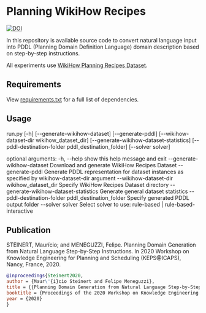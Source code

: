 # Planning WikiHow Recipes

[![DOI](https://zenodo.org/badge/299410594.svg)](https://zenodo.org/badge/latestdoi/299410594)

In this repository is available source code to convert natural language input into PDDL (Planning Domain Definition Language) domain description based on step-by-step instructions.

All experiments use [WikiHow Planning Recipes Dataset](https://github.com/pucrs-automated-planning/wikihow-planning-recipes-dataset).


## Requirements

View [requirements.txt](requirements.txt) for a full list of dependencies.

## Usage

run.py [-h] [--generate-wikihow-dataset] [--generate-pddl] [--wikihow-dataset-dir wikihow_dataset_dir] [--generate-wikihow-dataset-statistics] [--pddl-destination-folder pddl_destination_folder] [--solver solver]

optional arguments:
  -h, --help            show this help message and exit
  --generate-wikihow-dataset
                        Download and generate WikiHow Recipes Dataset
  --generate-pddl       Generate PDDL representation for dataset instances as specified by wikihow-dataset-dir argument
  --wikihow-dataset-dir wikihow_dataset_dir
                        Specify WikiHow Recipes Dataset directory
  --generate-wikihow-dataset-statistics
                        Generate general dataset statistics
  --pddl-destination-folder pddl_destination_folder
                        Specify generated PDDL output folder
  --solver solver       Select solver to use: rule-based | rule-based-interactive

## Publication

STEINERT, Maurício; and MENEGUZZI, Felipe. Planning Domain Generation from Natural Language Step-by-Step Instructions. In 2020 Workshop on Knowledge Engineering for Planning and Scheduling (KEPS@ICAPS), Nancy, France, 2020.

```Bibtex
@inproceedings{Steinert2020,
author = {Maur\'{i}cio Steinert and Felipe Meneguzzi},
title = {{Planning Domain Generation from Natural Language Step-by-Step Instructions}},
booktitle = {Proceedings of the 2020 Workshop on Knowledge Engineering for Planning and Scheduling (KEPS@ICAPS)},
year = {2020}
}
```
